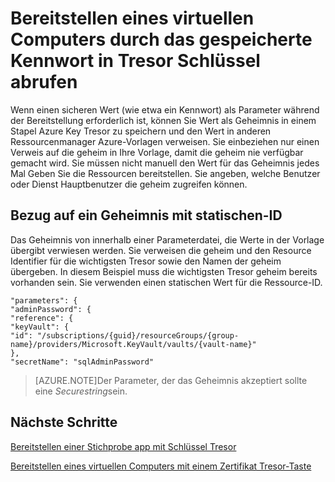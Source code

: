 <properties
    pageTitle="Bereitstellen ein virtuellen Computers mit einem Kennwort Azure Stapel Schlüssel Tresor gehörende Kehrmatrix | Microsoft Azure"
    description="Weitere Informationen zum Bereitstellen eines virtuellen Computers mit einem Kennwort in Azure Stapel Schlüssel Tresor gespeichert"
    services="azure-stack"
    documentationCenter=""
    authors="rlfmendes"
    manager="natmack"
    editor=""/>

<tags
    ms.service="azure-stack"
    ms.workload="na"
    ms.tgt_pltfrm="na"
    ms.devlang="na"
    ms.topic="get-started-article"
    ms.date="09/26/2016"
    ms.author="ricardom"/>

# <a name="deploy-a-vm-by-retrieving-the-password-stored-in-key-vault"></a>Bereitstellen eines virtuellen Computers durch das gespeicherte Kennwort in Tresor Schlüssel abrufen

Wenn einen sicheren Wert (wie etwa ein Kennwort) als Parameter während der Bereitstellung erforderlich ist, können Sie Wert als Geheimnis in einem Stapel Azure Key Tresor zu speichern und den Wert in anderen Ressourcenmanager Azure-Vorlagen verweisen. Sie einbeziehen nur einen Verweis auf die geheim in Ihre Vorlage, damit die geheim nie verfügbar gemacht wird. Sie müssen nicht manuell den Wert für das Geheimnis jedes Mal Geben Sie die Ressourcen bereitstellen. Sie angeben, welche Benutzer oder Dienst Hauptbenutzer die geheim zugreifen können.

## <a name="reference-a-secret-with-static-id"></a>Bezug auf ein Geheimnis mit statischen-ID

Das Geheimnis von innerhalb einer Parameterdatei, die Werte in der Vorlage übergibt verwiesen werden. Sie verweisen die geheim und den Resource Identifier für die wichtigsten Tresor sowie den Namen der geheim übergeben. In diesem Beispiel muss die wichtigsten Tresor geheim bereits vorhanden sein. Sie verwenden einen statischen Wert für die Ressource-ID.

    "parameters": {
    "adminPassword": {
    "reference": {
    "keyVault": {
    "id": "/subscriptions/{guid}/resourceGroups/{group-name}/providers/Microsoft.KeyVault/vaults/{vault-name}"
    },
    "secretName": "sqlAdminPassword"


>[AZURE.NOTE]Der Parameter, der das Geheimnis akzeptiert sollte eine *Securestring*sein.

## <a name="next-steps"></a>Nächste Schritte
[Bereitstellen einer Stichprobe app mit Schlüssel Tresor](azure-stack-kv-sample-app.md)

[Bereitstellen eines virtuellen Computers mit einem Zertifikat Tresor-Taste](azure-stack-kv-push-secret-into-vm.md)

